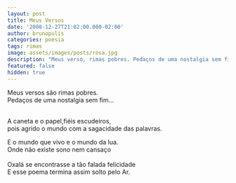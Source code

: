 ```yaml
---
layout: post
title: Meus Versos
date: '2008-12-27T21:02:00.000-02:00'
author: brunopulis
categories: poesia
tags: rimas
image: assets/images/posts/rosa.jpg
description: "Meus verso, rimas pobres. Pedaços de uma nostalgia sem fim..."
featured: false
hidden: true
---
```


Meus versos são rimas pobres.<br />
Pedaços de uma nostalgia sem fim...<br /><br />

A caneta e o papel,fiéis escudeiros,<br />
pois agrido o mundo com a sagacidade das palavras.<br />

E o mundo que vivo e o mundo da lua.<br />
Onde não existe sono nem cansaço<br /><br />
Oxalá se encontrasse a tão falada felicidade<br />
E esse poema termina assim solto pelo Ar.<br /><br />
